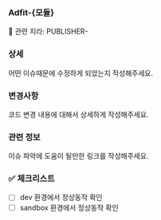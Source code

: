### Adfit-{모듈}
:page_facing_up: 관련 지라: PUBLISHER-

### 상세

어떤 이슈때문에 수정하게 되었는지 작성해주세요.


### 변경사항

코드 변경 내용에 대해서 상세하게 작성해주세요.


### 관련 정보

이슈 파악에 도움이 될만한 링크를 작성해주세요.


### :white_check_mark: 체크리스트
- [ ] dev 환경에서 정상동작 확인
- [ ] sandbox 환경에서 정상동작 확인
